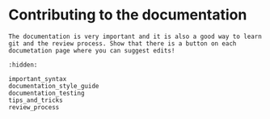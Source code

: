 Contributing to the documentation
=================================

```{todo}
The documentation is very important and it is also a good way to learn git and the review process. Show that there is a button on each documetation page where you can suggest edits!
```

```{toctree}
:hidden:

important_syntax
documentation_style_guide
documentation_testing
tips_and_tricks
review_process
```
